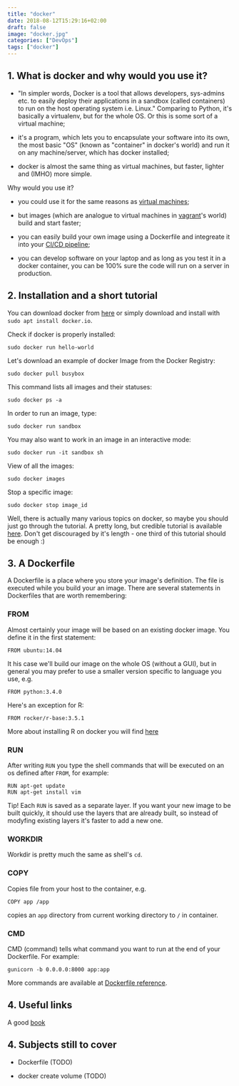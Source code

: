 ```yaml
---
title: "docker"
date: 2018-08-12T15:29:16+02:00
draft: false
image: "docker.jpg"
categories: ["DevOps"]
tags: ["docker"]
---
```


## 1. What is docker and why would you use it?

* "In simpler words, Docker is a tool that allows developers, sys-admins etc. to easily deploy their applications in a sandbox (called containers) to run on the host operating system i.e. Linux." Comparing to Python, it's basically a virtualenv, but for the whole OS. Or this is some sort of a virtual machine;

* it's a program, which lets you to encapsulate your software into its own, the most basic "OS" (known as "container" in docker's world) and run it on any machine/server, which has docker installed;

* docker is almost the same thing as virtual machines, but faster, lighter and (IMHO) more simple.

Why would you use it?

* you could use it for the same reasons as [virtual machines](https://tomis9.github.io/post/vagrant);

* but images (which are analogue to virtual machines in [vagrant](https://tomis9.github.io/post/vagrant)'s world) build and start faster;

* you can easily build your own image using a Dockerfile and integreate it into your [CI/CD pipeline](https://tomis9.github.io/post/gitlab-ci);

* you can develop software on your laptop and as long as you test it in a docker container, you can be 100% sure the code will run on a server in production.

## 2. Installation and a short tutorial

You can download docker from [here](https://www.docker.com/products/docker-engine#/linux) or simply download and install with `sudo apt install docker.io`.

Check if docker is properly installed:
```
sudo docker run hello-world
```

Let's download an example of docker Image from the Docker Registry:
```
sudo docker pull busybox
```

This command lists all images and their statuses: 
```
sudo docker ps -a
```

In order to run an image, type: 
```
sudo docker run sandbox
```
You may also want to work in an image in an interactive mode:
```
sudo docker run -it sandbox sh
```


View of all the images:
```
sudo docker images
```

Stop a specific image:
```
sudo docker stop image_id
```

Well, there is actually many various topics on docker, so maybe you should just go through the tutorial.
A pretty long, but credible tutorial is available [here](https://docker-curriculum.com/). Don't get discouraged by it's length - one third of this tutorial should be enough :)

## 3. A Dockerfile

A Dockerfile is a place where you store your image's definition. The file is executed while you build your an image. There are several statements in Dockerfiles that are worth remembering:

### FROM

Almost certainly your image will be based on an existing docker image. You define it in the first statement:

```
FROM ubuntu:14.04
```

It his case we'll build our image on the whole OS (without a GUI), but in general you may prefer to use a smaller version specific to language you use, e.g.

```
FROM python:3.4.0
```

Here's an exception for R:
```
FROM rocker/r-base:3.5.1
```

More about installing R on docker you will find [here](https://tomis9.github.io/rocker)

### RUN

After writing `RUN` you type the shell commands that will be executed on an os defined after `FROM`, for example:

```
RUN apt-get update
RUN apt-get install vim
```

Tip! Each `RUN` is saved as a separate layer. If you want your new image to be built quickly, it should use the layers that are already built, so instead of modyfing existing layers it's faster to add a new one.

### WORKDIR

Workdir is pretty much the same as shell's `cd`.

### COPY

Copies file from your host to the container, e.g.

```
COPY app /app
```

copies an `app` directory from current working directory to `/` in container.
### CMD

CMD (command) tells what command you want to run at the end of your Dockerfile. For example:

```
gunicorn -b 0.0.0.0:8000 app:app
```

More commands are available at [Dockerfile reference](https://docs.docker.com/engine/reference/builder/).

## 4. Useful links

A good [book](http://pepa.holla.cz/wp-content/uploads/2016/10/Using-Docker.pdf)

## 4. Subjects still to cover

* Dockerfile (TODO)

* docker create volume (TODO)
